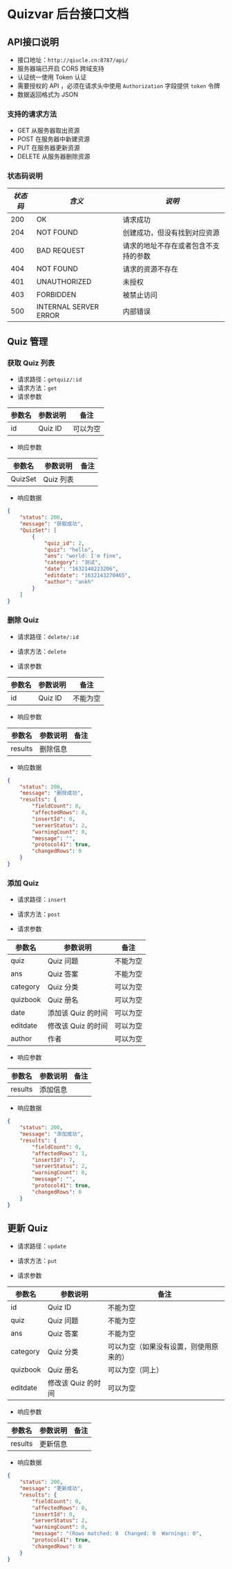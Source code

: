 # Quizvar 后台接口文档

## API接口说明

* 接口地址：`http://qiucle.cn:8787/api/`
* 服务器端已开启 CORS 跨域支持
* 认证统一使用 Token 认证
* 需要授权的 API ，必须在请求头中使用 `Authorization` 字段提供 `token` 令牌
* 数据返回格式为 JSON

### 支持的请求方法

* GET 从服务器取出资源
* POST 在服务器中新建资源
* PUT 在服务器更新资源
* DELETE 从服务器删除资源

### 状态码说明

| *状态码* | *含义*                | *说明*                               |
| -------- | --------------------- | ------------------------------------ |
| 200      | OK                    | 请求成功                             |
| 204      | NOT FOUND             | 创建成功，但没有找到对应资源         |
| 400      | BAD REQUEST           | 请求的地址不存在或者包含不支持的参数 |
| 404      | NOT FOUND             | 请求的资源不存在                     |
| 401      | UNAUTHORIZED          | 未授权                               |
| 403      | FORBIDDEN             | 被禁止访问                           |
| 500      | INTERNAL SERVER ERROR | 内部错误                             |

## Quiz 管理

### 获取 Quiz 列表

* 请求路径：`getquiz/:id`
* 请求方法：`get`
* 请求参数

| 参数名 | 参数说明 | 备注     |
| ------ | -------- | -------- |
| id     | Quiz ID  | 可以为空 |

- 响应参数

| 参数名  | 参数说明  | 备注 |
| ------- | --------- | ---- |
| QuizSet | Quiz 列表 |      |

* 响应数据

```json
{
    "status": 200,
    "message": "获取成功",
    "QuizSet": [
        {
            "quiz_id": 2,
            "quiz": "hello",
            "ans": "world: I'm fine",
            "category": "测试",
            "date": "1632140223206",
            "editdate": "1632143270465",
            "author": "ankh"
        }
    ]
}
```

### 删除 Quiz

* 请求路径：`delete/:id`
* 请求方法：`delete`

* 请求参数

| 参数名 | 参数说明 | 备注     |
| ------ | -------- | -------- |
| id     | Quiz ID  | 不能为空 |

- 响应参数

| 参数名  | 参数说明 | 备注 |
| ------- | -------- | ---- |
| results | 删除信息 |      |

* 响应数据

```json
{
    "status": 200,
    "message": "删除成功",
    "results": {
        "fieldCount": 0,
        "affectedRows": 0,
        "insertId": 0,
        "serverStatus": 2,
        "warningCount": 0,
        "message": "",
        "protocol41": true,
        "changedRows": 0
    }
}
```

### 添加 Quiz

* 请求路径：`insert`
* 请求方法：`post`

* 请求参数

| 参数名   | 参数说明           | 备注     |
| -------- | ------------------ | -------- |
| quiz     | Quiz 问题          | 不能为空 |
| ans      | Quiz 答案          | 不能为空 |
| category | Quiz 分类          | 可以为空 |
| quizbook | Quiz 册名          | 可以为空 |
| date     | 添加该 Quiz 的时间 | 可以为空 |
| editdate | 修改该 Quiz 的时间 | 可以为空 |
| author   | 作者               | 可以为空 |

- 响应参数

| 参数名  | 参数说明 | 备注 |
| ------- | -------- | ---- |
| results | 添加信息 |      |

* 响应数据

```json
{
    "status": 200,
    "message": "添加成功",
    "results": {
        "fieldCount": 0,
        "affectedRows": 1,
        "insertId": 7,
        "serverStatus": 2,
        "warningCount": 0,
        "message": "",
        "protocol41": true,
        "changedRows": 0
    }
}
```

## 更新 Quiz

* 请求路径：`update`
* 请求方法：`put`

* 请求参数

| 参数名   | 参数说明           | 备注                                   |
| -------- | ------------------ | -------------------------------------- |
| id       | Quiz ID            | 不能为空                               |
| quiz     | Quiz 问题          | 不能为空                               |
| ans      | Quiz 答案          | 不能为空                               |
| category | Quiz 分类          | 可以为空（如果没有设置，则使用原来的） |
| quizbook | Quiz 册名          | 可以为空（同上）                       |
| editdate | 修改该 Quiz 的时间 | 可以为空                               |

- 响应参数

| 参数名  | 参数说明 | 备注 |
| ------- | -------- | ---- |
| results | 更新信息 |      |

* 响应数据

```json
{
    "status": 200,
    "message": "更新成功",
    "results": {
        "fieldCount": 0,
        "affectedRows": 0,
        "insertId": 0,
        "serverStatus": 2,
        "warningCount": 0,
        "message": "(Rows matched: 0  Changed: 0  Warnings: 0",
        "protocol41": true,
        "changedRows": 0
    }
}
```

